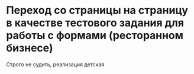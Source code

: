 # Переход со страницы на страницу в качестве тестового задания для работы с формами (ресторанном бизнесе) 
Строго не судить, реализация детская
